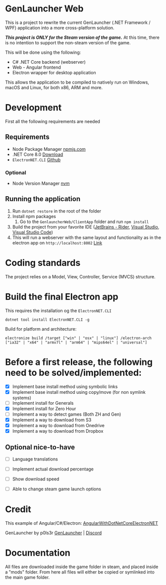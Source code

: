 # GenLauncher Web

This is a project to rewrite the current GenLauncher (.NET Framework / WPF) application into a more cross-platform solution.

***This project is ONLY for the Steam version of the game.*** At this time, there is no intention to support the non-steam version of the game.


This will be done using the following:
* C\# .NET Core backend (webserver)
* Web - Angular frontend
* Electron wrapper for desktop application

This allows the application to be compiled to natively run on Windows, macOS and Linux, for both x86, ARM and more.


# Development
First all the following requirements are needed

## Requirements
* Node Package Manager [npmjs.com](https://www.npmjs.com/)
* .NET Core 8.0 [Download](https://dotnet.microsoft.com/en-us/download)
* `ElectronNET.CLI` [Github](https://github.com/ElectronNET/Electron.NET)

### Optional
* Node Version Manager [nvm](https://nvm.sh)


## Running the application

1. Run `dotnet restore` in the root of the folder
2. Install npm packages
   1. Go to the `GenlauncherWeb/ClientApp` folder and run `npm install`
3. Build the project from your favorite IDE ([JetBrains - Rider](https://www.jetbrains.com/rider/), [Visual Studio](https://visualstudio.microsoft.com/), [Visual Studio Code](https://code.visualstudio.com/))
4. This will run a webserver with the same layout and functionality as in the electron app on `http://localhost:8002` [Link](http://localhost:8002)


# Coding standards
The project relies on a Model, View, Controller, Service (MVCS) structure.


# Build the final Electron app
This requires the installation og the `ElectronNET.CLI`

```dotnet tool install ElectronNET.CLI -g```

Build for platform and architecture:
```
electronize build /target ["win" | "osx" | "linux"] /electron-arch ["ia32" | "x64" | "armv7l" | "arm64" | "mips64el" | "universal"]
```




# Before a first release, the following need to be solved/implemented:
- [x] Implement base install method using symbolic links
- [x] Implement base install method using copy/move (for non symlink systems)
- [ ] Implement install for Generals
- [x] Implement install for Zero Hour
- [ ] Implement a way to detect games (Both ZH and Gen)
- [x] Implement a way to download from S3
- [x] Implement a way to download from Onedrive
- [x] Implement a way to download from Dropbox

## Optional nice-to-have
- [ ] Language translations
- [ ] Implement actual download percentage
- [ ] Show download speed
- [ ] Able to change steam game launch options


# Credit

This example of Angular/C#/Electron: [AngularWithDotNetCoreElectronNET](https://github.com/rajeshsuramalla/AngularWithDotNetCoreElectronNET)

GenLauncher by p0ls3r [GenLauncher](https://github.com/p0ls3r/GenLauncher) | [Discord](https://discord.gg/fFGpudz5hV)



# Documentation

All files are downloaded inside the game folder in steam, and placed inside a "mods" folder. 
From here all files will either be copied or symlinked into the main game folder.
